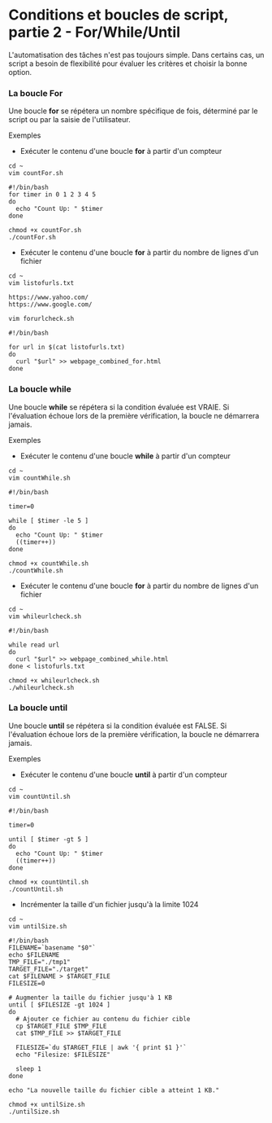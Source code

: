 # Conditions et boucles de script, partie 2 - For/While/Until

L'automatisation des tâches n'est pas toujours simple. Dans certains cas, un script a besoin de flexibilité pour évaluer les critères et choisir la bonne option.

### La boucle For

Une boucle **for** se répétera un nombre spécifique de fois, déterminé par le script ou par la saisie de l'utilisateur.

Exemples

- Exécuter le contenu d'une boucle **for** à partir d'un compteur

```
cd ~
vim countFor.sh
```

```
#!/bin/bash
for timer in 0 1 2 3 4 5
do
  echo "Count Up: " $timer
done
```

```
chmod +x countFor.sh
./countFor.sh
```

- Exécuter le contenu d'une boucle **for** à partir du nombre de lignes d'un fichier

```
cd ~
vim listofurls.txt
```

```
https://www.yahoo.com/
https://www.google.com/
```

```
vim forurlcheck.sh
```

```
#!/bin/bash

for url in $(cat listofurls.txt)
do
  curl "$url" >> webpage_combined_for.html
done
```

### La boucle while

Une boucle **while** se répétera si la condition évaluée est VRAIE. Si l'évaluation échoue lors de la première vérification, la boucle ne démarrera jamais.

Exemples

- Exécuter le contenu d'une boucle **while** à partir d'un compteur

```
cd ~
vim countWhile.sh
```

```
#!/bin/bash

timer=0

while [ $timer -le 5 ]
do
  echo "Count Up: " $timer
  ((timer++))
done
```

```
chmod +x countWhile.sh
./countWhile.sh
```

- Exécuter le contenu d'une boucle **for** à partir du nombre de lignes d'un fichier

```
cd ~
vim whileurlcheck.sh
```

```
#!/bin/bash

while read url
do
  curl "$url" >> webpage_combined_while.html
done < listofurls.txt
```

```
chmod +x whileurlcheck.sh
./whileurlcheck.sh
```

### La boucle until

Une boucle **until** se répétera si la condition évaluée est FALSE. Si l'évaluation échoue lors de la première vérification, la boucle ne démarrera jamais.

Exemples

- Exécuter le contenu d'une boucle **until** à partir d'un compteur


```
cd ~
vim countUntil.sh
```

```
#!/bin/bash

timer=0

until [ $timer -gt 5 ]
do
  echo "Count Up: " $timer
  ((timer++))
done
```

```
chmod +x countUntil.sh
./countUntil.sh
```

- Incrémenter la taille d'un fichier jusqu'à la limite 1024

```
cd ~
vim untilSize.sh
```

```
#!/bin/bash
FILENAME=`basename "$0"`
echo $FILENAME
TMP_FILE="./tmp1"
TARGET_FILE="./target"
cat $FILENAME > $TARGET_FILE
FILESIZE=0

# Augmenter la taille du fichier jusqu'à 1 KB
until [ $FILESIZE -gt 1024 ]
do
  # Ajouter ce fichier au contenu du fichier cible
  cp $TARGET_FILE $TMP_FILE
  cat $TMP_FILE >> $TARGET_FILE

  FILESIZE=`du $TARGET_FILE | awk '{ print $1 }'`
  echo "Filesize: $FILESIZE"

  sleep 1
done

echo "La nouvelle taille du fichier cible a atteint 1 KB."
```

```
chmod +x untilSize.sh
./untilSize.sh
```
